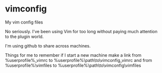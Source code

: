 # vimconfig
My vim config files

No seriously. I've been using Vim for too long without paying much attention to the plugin world.

I'm using github to share across machines. 

Things for me to remember if I start a new machine
make a link from %userprofile%\_vimrc to %userprofile%\path\to\vimconfig\_vimrc
and from %userprofile%\vimfiles to %userprofile%\path\to\vimconfig\vimfiles
